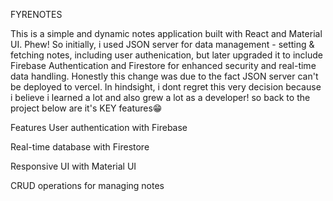 FYRENOTES

This is a simple and dynamic notes application built with React and Material UI. Phew! So initially, i used JSON server for data management - setting & fetching notes, including user authenication, but later upgraded it to include Firebase Authentication and Firestore for enhanced security and real-time data handling. Honestly this change was due to the fact JSON server can't be deployed to vercel. In hindsight, i dont regret this very decision because i believe i learned a lot and also grew a lot as a developer! so back to the project below are it's KEY features😁

Features
User authentication with Firebase

Real-time database with Firestore

Responsive UI with Material UI

CRUD operations for managing notes